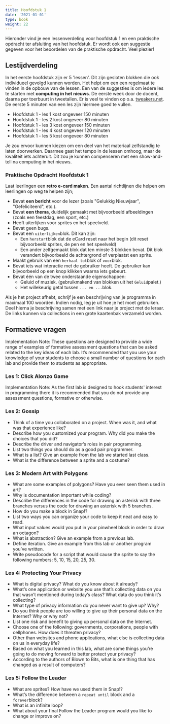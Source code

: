 ```yaml
---
title: Hoofdstuk 1
date: '2021-01-01'
type: book
weight: 22
---
```


Hieronder vind je een lessenverdeling voor hoofdstuk 1 en een praktische opdracht ter afsluiting van het hoofdstuk. Er wordt ook een suggestie gegeven voor het beoordelen van de praktische opdracht. Veel plezier!
<!--more-->

## Lestijdverdeling
In het eerste hoofdstuk zijn er 5 'lessen'. Dit zijn gesloten blokken die ook individueel gevolgd kunnen worden. Het helpt om een een regelmaat te vinden in de opbouw van de lessen. Een van de suggesties is om iedere les te starten met **computing in het nieuws**. De eerste week door de docent, daarna per toerbuurt in tweetallen. Er is veel te vinden op o.a. [tweakers.net](www.tweakers.net). De eerste 5 minuten van een les zijn hiermee goed te vullen.

- Hoofdstuk 1 - les 1 kost ongeveer 150 minuten
- Hoofdstuk 1 - les 2 kost ongeveer  80 minuten
- Hoofdstuk 1 - les 3 kost ongeveer 150 minuten
- Hoofdstuk 1 - les 4 kost ongeveer 120 minuten
- Hoofdstuk 1 - les 5 kost ongeveer  80 minuten

Je zou ervoor kunnen kiezen om een deel van het materiaal zelfstandig te laten doorwerken. Daarmee gaat het tempo in de lessen omhoog, maar de kwaliteit iets achteruit. Dit zou je kunnen compenseren met een show-and-tell na computing in het nieuws.

### Praktische Opdracht Hoofdstuk 1

Laat leerlingen een **retro e-card maken**. Een aantal richtlijnen die helpen om leerlingen op weg te helpen zijn;
- Bevat **een bericht** voor de lezer (zoals "Gelukkig Nieuwjaar", "Gefeliciteerd", etc.).
- Bevat **een thema**, duidelijk gemaakt met bijvoorbeeld afbeeldingen (zoals een feestdag, een sport, etc.)
- Heeft uiterlijken voor sprites en het speelveld.
- Bevat geen bugs.
- Bevat een `uiterlijken`blok. Dit kan zijn:
  - Een `herstart`blok dat de eCard reset naar het begin (dit reset bijvoorbeeld sprites, de pen en het speelveld)
  - Een ander zelfgemaakt blok dat ten minste 3 blokken bevat. Dit blok verandert bijvoorbeeld de achtergrond of verplaatst een sprite.
- Maakt gebruik van een `herhaal tot`blok of `voor`blok.
- Bevat iets wat interactie met de gebruiker heeft. De gebruiker kan bijvoorbeeld op een knop klikken waarna iets gebeurt.
- Bevat één van de twee onderstaande eigenschappen:
  - Geluid of muziek. (gebruikmakend van blokken uit het `Geluid`palet.)
  - Het willekeurig getal tussen `... en ...`blok.

Als je het project afhebt, schrijf je een beschrijving van je programma in maximaal 100 woorden. Indien nodig, leg je uit hoe je het moet gebruiken. Deel hierna je beschrijving samen met een link naar je project met de leraar. De links kunnen via collections in een grote kaartenbak verzameld worden.

## Formatieve vragen
Implementation Note: These questions are designed to provide a wide range of examples of formative assessment questions that can be asked related to the key ideas of each lab. It’s recommended that you use your knowledge of your students to choose a small number of questions for each lab and provide them to students as appropriate.

### Les 1: Click Alonzo Game
Implementation Note: As the first lab is designed to hook students' interest in programming there it is recommended that you do not provide any assessment questions, formative or otherwise.

### Les 2: Gossip
- Think of a time you collaborated on a project. When was it, and what was that experience like?
- Describe how you customized your program. Why did you make the choices that you did?
- Describe the driver and navigator’s roles in pair programming.
- List two things you should do as a good pair programmer.
- What is a list? Give an example from the lab we started last class.
- What is the difference between a sprite and a costume?

### Les 3: Modern Art with Polygons
- What are some examples of polygons? Have you ever seen them used in art?
- Why is documentation important while coding?
- Describe the differences in the code for drawing an asterisk with three branches versus the code for drawing an asterisk with 5 branches.
- How do you make a block in Snap!?
- List two ways you can organize your code to keep it neat and easy to read.
- What input values would you put in your pinwheel block in order to draw an octagon?
- What is abstraction? Give an example from a previous lab.
- Define iteration. Give an example from this lab or another program you’ve written.
- Write pseudocode for a script that would cause the sprite to say the following numbers: 5, 10, 15, 20, 25, 30.

### Les 4: Protecting Your Privacy
- What is digital privacy? What do you know about it already?
- What’s one application or website you use that’s collecting data on you that wasn’t mentioned during today’s class? What data do you think it’s collecting?
- What type of privacy information do you never want to give up? Why?
- Do you think people are too willing to give up their personal data on the Internet? Why or why not?
- List one risk and benefit to giving up personal data on the Internet.
- Choose one of the following: governments, corporations, people with cellphones. How does it threaten privacy?
- Other than websites and phone applications, what else is collecting data on us in everyday life?
- Based on what you learned in this lab, what are some things you’re going to do moving forward to better protect your privacy?
- According to the authors of Blown to Bits, what is one thing that has changed as a result of computers?

### Les 5: Follow the Leader
- What are sprites? How have we used them in Snap!?
- What’s the difference between a `repeat until` block and a `forever`block?
- What is an infinite loop?
- What about your final Follow the Leader program would you like to change or improve on?
